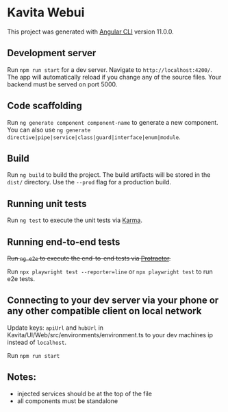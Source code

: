 # Kavita Webui

This project was generated with [Angular CLI](https://github.com/angular/angular-cli) version 11.0.0.

## Development server

Run `npm run start` for a dev server. Navigate to `http://localhost:4200/`. The app will automatically reload if you change any of the source files.
Your backend must be served on port 5000.

## Code scaffolding

Run `ng generate component component-name` to generate a new component. You can also use `ng generate directive|pipe|service|class|guard|interface|enum|module`.

## Build

Run `ng build` to build the project. The build artifacts will be stored in the `dist/` directory. Use the `--prod` flag for a production build.

## Running unit tests

Run `ng test` to execute the unit tests via [Karma](https://karma-runner.github.io).

## Running end-to-end tests

~~Run `ng e2e` to execute the end-to-end tests via [Protractor](http://www.protractortest.org/).~~

Run `npx playwright test --reporter=line` or `npx playwright test` to run e2e tests. 

## Connecting to your dev server via your phone or any other compatible client on local network

Update keys: `apiUrl` and `hubUrl` in Kavita/UI/Web/src/environments/environment.ts to your dev machines ip instead of `localhost`.

Run `npm run start`

## Notes:
- injected services should be at the top of the file
- all components must be standalone
